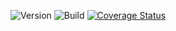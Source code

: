 ![Version](https://img.shields.io/github/package-json/v/aseprano/balance) ![Build](https://img.shields.io/travis/aseprano/balance) [![Coverage Status](https://coveralls.io/repos/github/aseprano/balance/badge.svg?branch=master)](https://coveralls.io/github/aseprano/balance?branch=master)